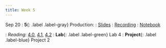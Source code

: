 ```yaml
---
title: Week 5
---
```


Sep 20
: **5**{: .label .label-gray} Production:
: [Slides](https://docs.google.com/presentation/d/1WL9rZQSobVn4HcKP1lwmJ_K5fm6037J1qJrX-OKIaNc/edit?usp=sharing)
: [Recording](https://kaltura.berkeley.edu/)
: [ Notebook](https://datahub.berkeley.edu/hub/user-redirect/) 

: *Reading*: [4.0](https://data-88e.github.io/textbook/content/04-production/index.html), [4.1](https://data-88e.github.io/textbook/content/04-production/production.html), [4.2](https://data-88e.github.io/textbook/content/04-production/shifts.html)
: **Lab**{: .label .label-green} Lab 4
: **Project**{: .label .label-blue} Project 2
